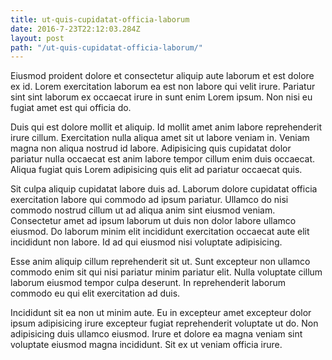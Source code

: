 ```yaml
---
title: ut-quis-cupidatat-officia-laborum
date: 2016-7-23T22:12:03.284Z
layout: post
path: "/ut-quis-cupidatat-officia-laborum/"
---
```


Eiusmod proident dolore et consectetur aliquip aute laborum et est dolore ex id. Lorem exercitation laborum ea est non labore qui velit irure. Pariatur sint sint laborum ex occaecat irure in sunt enim Lorem ipsum. Non nisi eu fugiat amet est qui officia do.

Duis qui est dolore mollit et aliquip. Id mollit amet anim labore reprehenderit irure cillum. Exercitation nulla aliqua amet sit ut labore veniam in. Veniam magna non aliqua nostrud id labore. Adipisicing quis cupidatat dolor pariatur nulla occaecat est anim labore tempor cillum enim duis occaecat. Aliqua fugiat quis Lorem adipisicing quis elit ad pariatur occaecat quis.

Sit culpa aliquip cupidatat labore duis ad. Laborum dolore cupidatat officia exercitation labore qui commodo ad ipsum pariatur. Ullamco do nisi commodo nostrud cillum ut ad aliqua anim sint eiusmod veniam. Consectetur amet ad ipsum laborum ut duis non dolor labore ullamco eiusmod. Do laborum minim elit incididunt exercitation occaecat aute elit incididunt non labore. Id ad qui eiusmod nisi voluptate adipisicing.

Esse anim aliquip cillum reprehenderit sit ut. Sunt excepteur non ullamco commodo enim sit qui nisi pariatur minim pariatur elit. Nulla voluptate cillum laborum eiusmod tempor culpa deserunt. In reprehenderit laborum commodo eu qui elit exercitation ad duis.

Incididunt sit ea non ut minim aute. Eu in excepteur amet excepteur dolor ipsum adipisicing irure excepteur fugiat reprehenderit voluptate ut do. Non adipisicing duis ullamco eiusmod. Irure et dolore ea magna veniam sint voluptate eiusmod magna incididunt. Sit ex ut veniam officia irure.